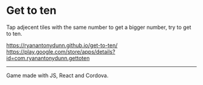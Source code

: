 # Get to ten

Tap adjecent tiles with the same number to get a bigger number, try to get to ten.

https://ryanantonydunn.github.io/get-to-ten/
https://play.google.com/store/apps/details?id=com.ryanantonydunn.gettoten

___

Game made with JS, React and Cordova.

